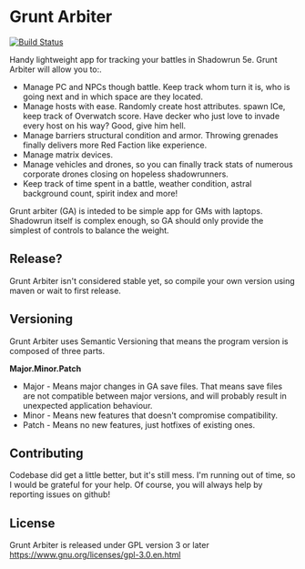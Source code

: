 Grunt Arbiter
=============
[![Build Status](https://travis-ci.org/Zaraka/GruntArbiter.svg?branch=master)](https://travis-ci.org/Zaraka/GruntArbiter)

Handy lightweight app for tracking your battles in Shadowrun 5e. Grunt Arbiter will allow you to:.
  * Manage PC and NPCs though battle. Keep track whom turn it is, who is going next and in which space are they located.
  * Manage hosts with ease. Randomly create host attributes. spawn ICe, keep track of Overwatch score. Have decker who just love to invade every host on his way? Good, give him hell.
  * Manage barriers structural condition and armor. Throwing grenades finally delivers more Red Faction like experience.
  * Manage matrix devices.
  * Manage vehicles and drones, so you can finally track stats of numerous corporate drones closing on hopeless shadowrunners.
  * Keep track of time spent in a battle, weather condition, astral background count, spirit index and more!
  
Grunt arbiter (GA) is inteded to be simple app for GMs with laptops. Shadowrun itself is complex enough, so GA should only provide the simplest of controls to balance the weight.
  
Release?
--------
Grunt Arbiter isn't considered stable yet, so compile your own version using maven or wait to first release.

Versioning
----------
Grunt Arbiter uses Semantic Versioning that means the program version is composed of three parts.

**Major.Minor.Patch**

  * Major - Means major changes in GA save files. That means save files are not compatible between major versions, and will probably result in unexpected application behaviour.
  * Minor - Means new features that doesn't compromise compatibility.
  * Patch - Means no new features, just hotfixes of existing ones.  
  
Contributing
------------
Codebase did get a little better, but it's still mess. I'm running out of time, so I would be grateful for your help.
Of course, you will always help by reporting issues on github!


License
-------
Grunt Arbiter is released under GPL version 3 or later
https://www.gnu.org/licenses/gpl-3.0.en.html